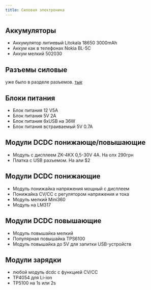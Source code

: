 ```yaml
---
title: Силовая электроника
---
```


## Аккумуляторы
- Аккумулятор литиевый Litokala 18650 3000mAh
- Аккум как в телефонах Nokia BL-5C
- Аккум мелкий 502030 

## Разъемы силовые
уже было в разделе разъемов. [тык](./connectors)

## Блоки питания
- Блок питания 12 V5A
- Блок питания 5V 2A
- Блок питания 6xUSB на 36W
- Блок питания встраиваемый 5V 0.7A


## Модули DCDC понижающе/повышающие
- Модуль с дисплеем ZK-4KX 0,5-30V 4A. На олх 290грн
- Платка c USB разъемом. На али $2

## Модули DCDC понижающие
- Модуль понижайка напряжения мощный с дисплеем
- Понижайка CV/CC с регулятором напряжения и тока
- Модуль мелкий Mini360
- Модуль на LM317


## Модули DCDC повышающие
- Модуль повышайка мелкий
- Популярная повышайка TPS6100
- Модуль повышайка до 5V для запитки USB-устройств


## Модули зарядки
- любой модуль dcdc с функцией CV/CC
- TP4054 для Li-ion
- TP5100 на 1s или 2s
